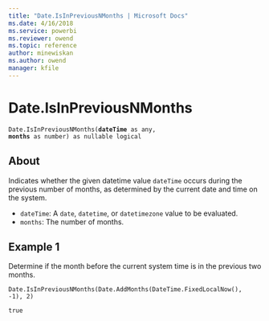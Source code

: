 ```yaml
---
title: "Date.IsInPreviousNMonths | Microsoft Docs"
ms.date: 4/16/2018
ms.service: powerbi
ms.reviewer: owend
ms.topic: reference
author: minewiskan
ms.author: owend
manager: kfile
---
```

# Date.IsInPreviousNMonths
<code>Date.IsInPreviousNMonths(**dateTime** as any, **months** as number) as nullable logical</code>

## About
Indicates whether the given datetime value <code>dateTime</code> occurs during the previous number of months, as determined by the current date and time on the system. 
* <code>dateTime</code>: A <code>date</code>, <code>datetime</code>, or <code>datetimezone</code> value to be evaluated.
* <code>months</code>: The number of months.

## Example 1
Determine if the month before the current system time is in the previous two months.

<code>Date.IsInPreviousNMonths(Date.AddMonths(DateTime.FixedLocalNow(), -1), 2)</code>

<code>true</code>

